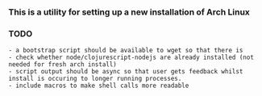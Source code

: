 ### This is a utility for setting up a new installation of Arch Linux

### TODO
    - a bootstrap script should be available to wget so that there is 
    - check whether node/clojurescript-nodejs are already installed (not needed for fresh arch install)
    - script output should be async so that user gets feedback whilst install is occuring to longer running processes.
    - include macros to make shell calls more readable

